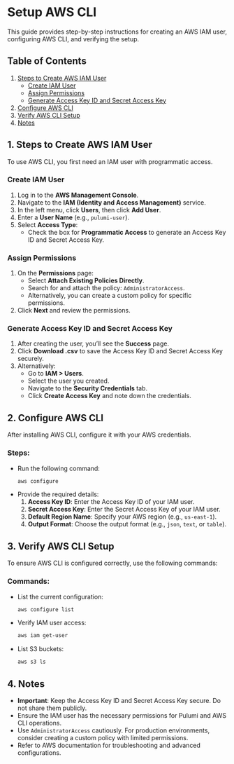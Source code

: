 # Setup AWS CLI

This guide provides step-by-step instructions for creating an AWS IAM user, configuring AWS CLI, and verifying the setup.

## Table of Contents
1. [Steps to Create AWS IAM User](#steps-to-create-aws-iam-user)
    - [Create IAM User](#create-iam-user)
    - [Assign Permissions](#assign-permissions)
    - [Generate Access Key ID and Secret Access Key](#generate-access-key-id-and-secret-access-key)
2. [Configure AWS CLI](#configure-aws-cli)
3. [Verify AWS CLI Setup](#verify-aws-cli-setup)
4. [Notes](#notes)

## 1. Steps to Create AWS IAM User

To use AWS CLI, you first need an IAM user with programmatic access.

### Create IAM User
1. Log in to the **AWS Management Console**.
2. Navigate to the **IAM (Identity and Access Management)** service.
3. In the left menu, click **Users**, then click **Add User**.
4. Enter a **User Name** (e.g., `pulumi-user`).
5. Select **Access Type**:
   - Check the box for **Programmatic Access** to generate an Access Key ID and Secret Access Key.

### Assign Permissions
1. On the **Permissions** page:
   - Select **Attach Existing Policies Directly**.
   - Search for and attach the policy: `AdministratorAccess`.
   - Alternatively, you can create a custom policy for specific permissions.
2. Click **Next** and review the permissions.

### Generate Access Key ID and Secret Access Key
1. After creating the user, you’ll see the **Success** page.
2. Click **Download .csv** to save the Access Key ID and Secret Access Key securely.
3. Alternatively:
   - Go to **IAM > Users**.
   - Select the user you created.
   - Navigate to the **Security Credentials** tab.
   - Click **Create Access Key** and note down the credentials.

## 2. Configure AWS CLI

After installing AWS CLI, configure it with your AWS credentials.

### Steps:
- Run the following command:
  ```bash
  aws configure
  ```
- Provide the required details:
  1. **Access Key ID**: Enter the Access Key ID of your IAM user.
  2. **Secret Access Key**: Enter the Secret Access Key of your IAM user.
  3. **Default Region Name**: Specify your AWS region (e.g., `us-east-1`).
  4. **Output Format**: Choose the output format (e.g., `json`, `text`, or `table`).

## 3. Verify AWS CLI Setup

To ensure AWS CLI is configured correctly, use the following commands:

### Commands:
- List the current configuration:
  ```bash
  aws configure list
  ```
- Verify IAM user access:
  ```bash
  aws iam get-user
  ```
- List S3 buckets:
  ```bash
  aws s3 ls
  ```

## 4. Notes
- **Important**: Keep the Access Key ID and Secret Access Key secure. Do not share them publicly.
- Ensure the IAM user has the necessary permissions for Pulumi and AWS CLI operations.
- Use `AdministratorAccess` cautiously. For production environments, consider creating a custom policy with limited permissions.
- Refer to AWS documentation for troubleshooting and advanced configurations.
